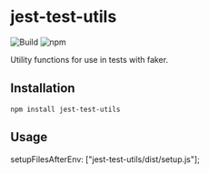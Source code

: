 # jest-test-utils

![Build](https://github.com/atheck/jest-test-utils/actions/workflows/main.yml/badge.svg)
![npm](https://img.shields.io/npm/v/jest-test-utils)

Utility functions for use in tests with faker.

## Installation

`npm install jest-test-utils`

## Usage

setupFilesAfterEnv: ["jest-test-utils/dist/setup.js"];
